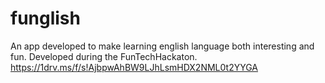 # funglish
An app developed to make learning english language both interesting and fun. Developed during the FunTechHackaton.
https://1drv.ms/f/s!AjbpwAhBW9LJhLsmHDX2NML0t2YYGA
